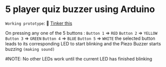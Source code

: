 # 5 player quiz buzzer using Arduino
`Working prototype`: 🔗 [Tinker this](https://www.tinkercad.com/things/8ZRHmhHDFEg?sharecode=L5AYspVZV_MCIqql2v_Jkn6_4cMVu930idI9_kTZSSo)


On pressing any one of the 5 buttons :
`Button 1` => `RED`
`Button 2` => `YELLOW`
`Button 3` => `GREEN`
`Button 4` => `BLUE`
`Button 5` => `WHITE`
 the selected button leads to its corresponding LED to start blinking and the Piezo Buzzer starts buzzing `(making sound)` 
 
 #NOTE: No other LEDs work until the current LED has finished blinking 
 
